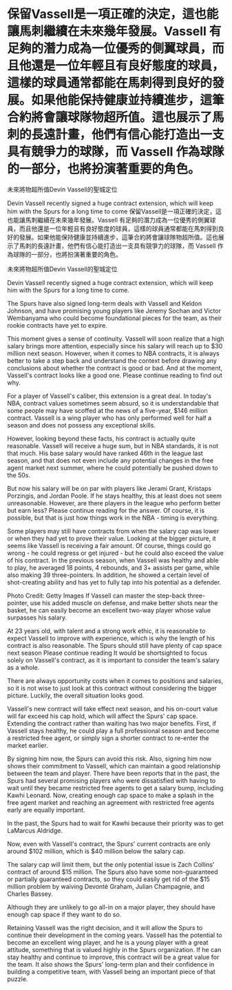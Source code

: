 #  保留Vassell是一項正確的決定，這也能讓馬刺繼續在未來幾年發展。Vassell 有足夠的潛力成為一位優秀的側翼球員，而且他還是一位年輕且有良好態度的球員，這樣的球員通常都能在馬刺得到良好的發展。如果他能保持健康並持續進步，這筆合約將會讓球隊物超所值。這也展示了馬刺的長遠計畫，他們有信心能打造出一支具有競爭力的球隊，而 Vassell 作為球隊的一部分，也將扮演著重要的角色。

未來將物超所值Devin Vassell的聖城定位

Devin Vassell recently signed a huge contract extension, which will keep him with the Spurs for a long time to come 
  保留Vassell是一項正確的決定，這也能讓馬刺繼續在未來幾年發展。Vassell 有足夠的潛力成為一位優秀的側翼球員，而且他還是一位年輕且有良好態度的球員，這樣的球員通常都能在馬刺得到良好的發展。如果他能保持健康並持續進步，這筆合約將會讓球隊物超所值。這也展示了馬刺的長遠計畫，他們有信心能打造出一支具有競爭力的球隊，而 Vassell 作為球隊的一部分，也將扮演著重要的角色。

未來將物超所值Devin Vassell的聖城定位

Devin Vassell recently signed a huge contract extension, which will keep him with the Spurs for a long time to come.

The Spurs have also signed long-term deals with Vassell and Keldon Johnson, and have promising young players like Jeremy Sochan and Victor Wembanyama who could become foundational pieces for the team, as their rookie contracts have yet to expire.

This moment gives a sense of continuity. Vassell will soon realize that a high salary brings more attention, especially since his salary will reach up to $30 million next season. However, when it comes to NBA contracts, it is always better to take a step back and understand the context before drawing any conclusions about whether the contract is good or bad. And at the moment, Vassell's contract looks like a good one. Please continue reading to find out why.

For a player of Vassell's caliber, this extension is a great deal. In today's NBA, contract values sometimes seem absurd, so it is understandable that some people may have scoffed at the news of a five-year, $146 million contract. Vassell is a wing player who has only performed well for half a season and does not possess any exceptional skills.

However, looking beyond these facts, his contract is actually quite reasonable. Vassell will receive a huge sum, but in NBA standards, it is not that much. His base salary would have ranked 46th in the league last season, and that does not even include any potential changes in the free agent market next summer, where he could potentially be pushed down to the 50s.

But now his salary will be on par with players like Jerami Grant, Kristaps Porzingis, and Jordan Poole. If he stays healthy, this at least does not seem unreasonable. However, are there players in the league who perform better but earn less? Please continue reading for the answer. Of course, it is possible, but that is just how things work in the NBA - timing is everything.

Some players may still have contracts from when the salary cap was lower or when they had yet to prove their value. Looking at the bigger picture, it seems like Vassell is receiving a fair amount. Of course, things could go wrong - he could regress or get injured - but he could also exceed the value of his contract. In the previous season, when Vassell was healthy and able to play, he averaged 18 points, 4 rebounds, and 3+ assists per game, while also making 39 three-pointers. In addition, he showed a certain level of shot-creating ability and has yet to fully tap into his potential as a defender.

Photo Credit: Getty Images If Vassell can master the step-back three-pointer, use his added muscle on defense, and make better shots near the basket, he can easily become an excellent two-way player whose value surpasses his salary.

At 23 years old, with talent and a strong work ethic, it is reasonable to expect Vassell to improve with experience, which is why the length of his contract is also reasonable. The Spurs should still have plenty of cap space next season Please continue reading It would be shortsighted to focus solely on Vassell's contract, as it is important to consider the team's salary as a whole.

There are always opportunity costs when it comes to positions and salaries, so it is not wise to just look at this contract without considering the bigger picture. Luckily, the overall situation looks good.

Vassell's new contract will take effect next season, and his on-court value will far exceed his cap hold, which will affect the Spurs' cap space. Extending the contract rather than waiting has two major benefits. First, if Vassell stays healthy, he could play a full professional season and become a restricted free agent, or simply sign a shorter contract to re-enter the market earlier.

By signing him now, the Spurs can avoid this risk. Also, signing him now shows their commitment to Vassell, which can maintain a good relationship between the team and player. There have been reports that in the past, the Spurs had several promising players who were dissatisfied with having to wait until they became restricted free agents to get a salary bump, including Kawhi Leonard. Now, creating enough cap space to make a splash in the free agent market and reaching an agreement with restricted free agents early are equally important.

In the past, the Spurs had to wait for Kawhi because their priority was to get LaMarcus Aldridge.

Now, even with Vassell's contract, the Spurs' current contracts are only around $102 million, which is $40 million below the salary cap.

The salary cap will limit them, but the only potential issue is Zach Collins' contract of around $15 million. The Spurs also have some non-guaranteed or partially guaranteed contracts, so they could easily get rid of the $15 million problem by waiving Devonté Graham, Julian Champagnie, and Charles Bassey.

Although they are unlikely to go all-in on a major player, they should have enough cap space if they want to do so.

Retaining Vassell was the right decision, and it will allow the Spurs to continue their development in the coming years. Vassell has the potential to become an excellent wing player, and he is a young player with a great attitude, something that is valued highly in the Spurs organization. If he can stay healthy and continue to improve, this contract will be a great value for the team. It also shows the Spurs' long-term plan and their confidence in building a competitive team, with Vassell being an important piece of that puzzle.